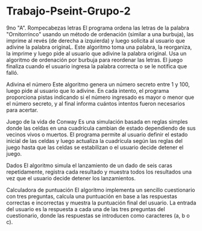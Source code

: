 # Trabajo-Pseint-Grupo-2
9no "A".
Rompecabezas letras El programa ordena las letras de la palabra "Ornitorrinco" usando un método de ordenación (similar a una burbuja), las imprime al revés (de derecha a izquierda) y luego solicita al usuario que adivine la palabra originaL. Este algoritmo toma una palabra, la reorganiza, la imprime y luego pide al usuario que adivine la palabra original. Usa un algoritmo de ordenación por burbuja para reordenar las letras. El juego finaliza cuando el usuario ingresa la palabra correcta o se le notifica que falló.

Adivina el número Este algoritmo genera un número secreto entre 1 y 100, luego pide al usuario que lo adivine. En cada intento, el programa proporciona pistas indicando si el número ingresado es mayor o menor que el número secreto, y al final informa cuántos intentos fueron necesarios para acertar.

Juego de la vida de Conway Es una simulación basada en reglas simples donde las celdas en una cuadrícula cambian de estado dependiendo de sus vecinos vivos o muertos. El programa permite al usuario definir el estado inicial de las celdas y luego actualiza la cuadrícula según las reglas del juego hasta que las celdas se estabilizan o el usuario decide detener el juego.

Dados El algoritmo simula el lanzamiento de un dado de seis caras repetidamente, registra cada resultado y muestra todos los resultados una vez que el usuario decide detener los lanzamientos.

Calculadora de puntuación El algoritmo implementa un sencillo cuestionario con tres preguntas, calcula una puntuación en base a las respuestas correctas e incorrectas y muestra la puntuación final del usuario. La entrada del usuario es la respuesta a cada una de las tres preguntas del cuestionario, donde las respuestas se introducen como caracteres (a, b o c).
